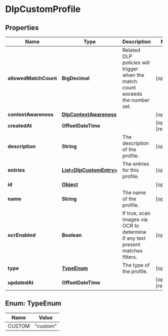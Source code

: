 

# DlpCustomProfile


## Properties

| Name | Type | Description | Notes |
|------------ | ------------- | ------------- | -------------|
|**allowedMatchCount** | **BigDecimal** | Related DLP policies will trigger when the match count exceeds the number set. |  [optional] |
|**contextAwareness** | [**DlpContextAwareness**](DlpContextAwareness.md) |  |  [optional] |
|**createdAt** | **OffsetDateTime** |  |  [optional] [readonly] |
|**description** | **String** | The description of the profile. |  [optional] |
|**entries** | [**List&lt;DlpCustomEntry&gt;**](DlpCustomEntry.md) | The entries for this profile. |  [optional] |
|**id** | [**Object**](Object.md) |  |  [optional] |
|**name** | **String** | The name of the profile. |  [optional] |
|**ocrEnabled** | **Boolean** | If true, scan images via OCR to determine if any text present matches filters. |  [optional] |
|**type** | [**TypeEnum**](#TypeEnum) | The type of the profile. |  [optional] |
|**updatedAt** | **OffsetDateTime** |  |  [optional] [readonly] |



## Enum: TypeEnum

| Name | Value |
|---- | -----|
| CUSTOM | &quot;custom&quot; |



